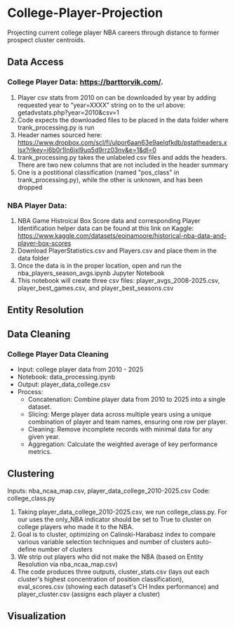# College-Player-Projection
Projecting current college player NBA careers through distance to former prospect cluster centroids. 

## Data Access <br>
### College Player Data: https://barttorvik.com/.
1. Player csv stats from 2010 on can be downloaded by year by adding requested year to “year=XXXX” string on to the url above: getadvstats.php?year=2010&csv=1
2. Code expects the downloaded files to be placed in the data folder where trank_processing.py is run
3. Header names sourced here: https://www.dropbox.com/scl/fi/ulpor6aan63e9aelqfkdb/pstatheaders.xlsx?rlkey=i6b0r1ln6jxl9uq5d9rrz03nv&e=1&dl=0
4. trank_processing.py takes the unlabeled csv files and adds the headers. There are two new columns that are not included in the header summary
5. One is a postitional classification (named "pos_class" in trank_processing.py), while the other is unknown, and has been dropped

### NBA Player Data: 
1. NBA Game Histroical Box Score data and corresponding Player Identification helper data can be found at this link on Kaggle: https://www.kaggle.com/datasets/eoinamoore/historical-nba-data-and-player-box-scores
2. Download PlayerStatistics.csv and Players.csv and place them in the data folder
3. Once the data is in the proper location, open and run the nba_players_season_avgs.ipynb Jupyter Notebook
4. This notebook will create three csv files: player_avgs_2008-2025.csv, player_best_games.csv, and player_best_seasons.csv

## Entity Resolution


## Data Cleaning
### College Player Data Cleaning
- Input: college player data from 2010 - 2025
- Notebook: data_processing.ipynb
- Output: player_data_college.csv
- Process:
    - Concatenation: Combine player data from 2010 to 2025 into a single dataset.
    - Slicing: Merge player data across multiple years using a unique combination of player and team names, ensuring one row per player.
    - Cleaning: Remove incomplete records with minimal data for any given year.
    - Aggregation: Calculate the weighted average of key performance metrics.
  
## Clustering
Inputs: nba_ncaa_map.csv, player_data_college_2010-2025.csv
Code: college_class.py
1. Taking player_data_college_2010-2025.csv, we run college_class.py. For our uses the only_NBA indicator should be set to True to cluster on college players who made it to the NBA.
2. Goal is to cluster, optimizing on Calinski-Harabasz index to compare various variable selection techniques and number of clusters auto-define number of clusters
3. We strip out players who did not make the NBA (based on Entity Resolution via nba_ncaa_map.csv)
4. The code produces three outputs, cluster_stats.csv (lays out each cluster's highest concentration of position classification), eval_scores.csv (showing each dataset's CH Index performance) and player_cluster.csv (assigns each player a cluster) 

## Visualization
    

